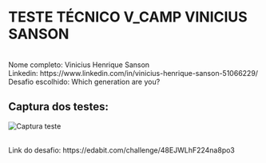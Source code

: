 <h1>TESTE TÉCNICO V_CAMP VINICIUS SANSON</h1>
<br>
Nome completo: Vinicius Henrique Sanson<br>
Linkedin: https://www.linkedin.com/in/vinicius-henrique-sanson-51066229/<br>
Desafio escolhido: Which generation are you?<br>
<h2>Captura dos testes:</h2>

![Captura teste](https://user-images.githubusercontent.com/24281892/160925277-ccd3137c-5bbb-4811-a2f6-a1c181dd8f8a.png)

<br>
Link do desafio: https://edabit.com/challenge/48EJWLhF224na8po3



